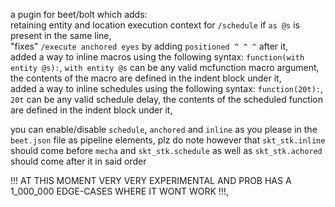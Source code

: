 a pugin for beet/bolt which adds:  
retaining entity and location execution context for `/schedule` if `as @s` is present in the same line,  
"fixes" `/execute anchored eyes` by adding `positioned ^ ^ ^` after it,  
added a way to inline macros using the following syntax: `function(with entity @s):`, `with entity @s` can be any valid mcfunction macro argument, the contents of the macro are defined in the indent block under it,  
added a way to inline schedules using the following syntax: `function(20t):`, `20t` can be any valid schedule delay, the contents of the scheduled function are defined in the indent block under it,  

you can enable/disable `schedule`, `anchored` and `inline` as you please in the `beet.json` file as pipeline elements, plz do note however that `skt_stk.inline` should come before `mecha` and `skt_stk.schedule` as well as `skt_stk.achored` should come after it in said order  

!!! AT THIS MOMENT VERY VERY EXPERIMENTAL AND PROB HAS A 1_000_000 EDGE-CASES WHERE IT WONT WORK !!!,
